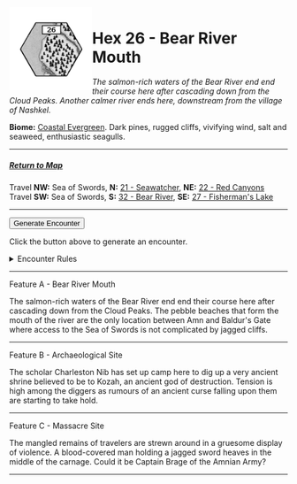 
<img align="left" width=150px src="/images/Hexes/hex26.png">
<h1>Hex 26 - Bear River Mouth</h1>

*The salmon-rich waters of the Bear River end end their course here after cascading down from the Cloud Peaks. Another calmer river ends here, downstream from the village of Nashkel.*

**Biome:** <u>Coastal Evergreen</u>. Dark pines, rugged cliffs, vivifying wind, salt and seaweed, enthusiastic seagulls.

---

##### [Return to Map](https://saltygoo.github.io/2024/12/31/BGHex/)
Travel **NW:** Sea of Swords, **N:** [21 - Seawatcher](/pages/BaldurHex/21-Seawatcher), **NE:** [22 - Red Canyons](/pages/BaldurHex/22-RedCanyons)<br>
Travel **SW:** Sea of Swords, **S:** [32 - Bear River](/pages/BaldurHex/32-Bear), **SE:** [27 - Fisherman's Lake](/pages/BaldurHex/27-Lake)

 ---
 
<button id="generateText" >Generate Encounter</button> <br>

<span class="grey" id="result" style="height: 75px;"> Click the button above to generate an encounter. </span>

<details markdown="1">
<summary>Encounter Rules</summary>
Generate an encounter the first time the party goes to one of this hex's features and every 12 hours. Encounters can happen on the way to the location or at the destination. If an encounter would happen while the party rests, good survival skills while setting up camp make the encounter happen after the full rest is completed. Search the [Baldur's Gate Wiki](https://baldursgate.fandom.com/wiki/Baldur%27s_Gate_Wiki) for informations on named NPC. Do not hesitate to replace any named NPC by one the players have already met from time to time! It makes for a better story.
</details>

 ---

<span class="blacktitle"> Feature A - Bear River Mouth</span>

The salmon-rich waters of the Bear River end end their course here after cascading down from the Cloud Peaks. The pebble beaches that form the mouth of the river are the only location between Amn and Baldur's Gate where access to the Sea of Swords is not complicated by jagged cliffs.

---

<span class="blacktitle"> Feature B - Archaeological Site</span>

The scholar Charleston Nib has set up camp here to dig up a very ancient shrine believed to be to Kozah, an ancient god of destruction. Tension is high among the diggers as rumours of an ancient curse falling upon them are starting to take hold.

---

<span class="blacktitle"> Feature C - Massacre Site</span>

The mangled remains of travelers are strewn around in a gruesome display of violence. A blood-covered man holding a jagged sword heaves in the middle of the carnage. Could it be Captain Brage of the Amnian Army?

---

<script>
    const climate1 = "Coast";
    const climate2 = "Evergreen";
</script>
<script src="/scripts/BGencounter.js"></script>
